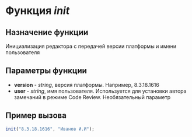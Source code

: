 # Функция *init*

## Назначение функции

Инициализация редактора с передачей версии платформы и имени пользователя

## Параметры функции

* **version** - *string*, версия платформы. Например, 8.3.18.1616
* **user** - *string*, имя пользователя. Используется для установки автора замечаний в режиме Code Review. Необязательный параметр

## Пример вызова

```javascript
init("8.3.18.1616", "Иванов И.И");
```